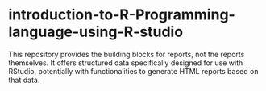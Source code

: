 # introduction-to-R-Programming-language-using-R-studio

This repository provides the building blocks for reports, not the reports themselves. It offers structured data specifically designed for use with RStudio, potentially with functionalities to generate HTML reports based on that data.